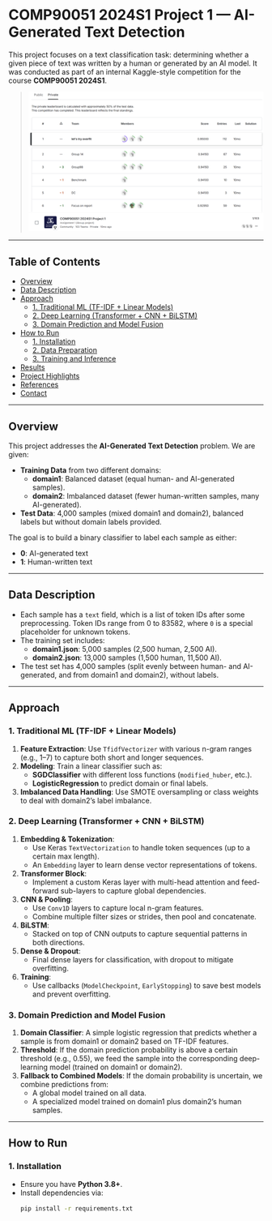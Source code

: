 # COMP90051 2024S1 Project 1 — AI-Generated Text Detection

This project focuses on a text classification task: determining whether a given piece of text was written by a human or generated by an AI model. It was conducted as part of an internal Kaggle-style competition for the course **COMP90051 2024S1**.

> ![Leaderboard Screenshot](leaderboard.png)  
> ![Final Accuracy Screenshot](ranking.png)

---

## Table of Contents
- [Overview](#overview)
- [Data Description](#data-description)
- [Approach](#approach)
  - [1. Traditional ML (TF-IDF + Linear Models)](#1-traditional-ml-tf-idf--linear-models)
  - [2. Deep Learning (Transformer + CNN + BiLSTM)](#2-deep-learning-transformer--cnn--bilstm)
  - [3. Domain Prediction and Model Fusion](#3-domain-prediction-and-model-fusion)
- [How to Run](#how-to-run)
  - [1. Installation](#1-installation)
  - [2. Data Preparation](#2-data-preparation)
  - [3. Training and Inference](#3-training-and-inference)
- [Results](#results)
- [Project Highlights](#project-highlights)
- [References](#references)
- [Contact](#contact)

---

## Overview
This project addresses the **AI-Generated Text Detection** problem. We are given:
- **Training Data** from two different domains:
  - **domain1**: Balanced dataset (equal human- and AI-generated samples).
  - **domain2**: Imbalanced dataset (fewer human-written samples, many AI-generated).
- **Test Data**: 4,000 samples (mixed domain1 and domain2), balanced labels but without domain labels provided.

The goal is to build a binary classifier to label each sample as either:
- **0**: AI-generated text  
- **1**: Human-written text

---

## Data Description
- Each sample has a `text` field, which is a list of token IDs after some preprocessing. Token IDs range from 0 to 83582, where `0` is a special placeholder for unknown tokens.
- The training set includes:
  - **domain1.json**: 5,000 samples (2,500 human, 2,500 AI).
  - **domain2.json**: 13,000 samples (1,500 human, 11,500 AI).
- The test set has 4,000 samples (split evenly between human- and AI-generated, and from domain1 and domain2), without labels.

---

## Approach

### 1. Traditional ML (TF-IDF + Linear Models)
1. **Feature Extraction**: Use `TfidfVectorizer` with various n-gram ranges (e.g., 1–7) to capture both short and longer sequences.
2. **Modeling**: Train a linear classifier such as:
   - **SGDClassifier** with different loss functions (`modified_huber`, etc.).
   - **LogisticRegression** to predict domain or final labels.
3. **Imbalanced Data Handling**: Use SMOTE oversampling or class weights to deal with domain2’s label imbalance.

### 2. Deep Learning (Transformer + CNN + BiLSTM)
1. **Embedding & Tokenization**: 
   - Use Keras `TextVectorization` to handle token sequences (up to a certain max length).
   - An `Embedding` layer to learn dense vector representations of tokens.
2. **Transformer Block**: 
   - Implement a custom Keras layer with multi-head attention and feed-forward sub-layers to capture global dependencies.
3. **CNN & Pooling**: 
   - Use `Conv1D` layers to capture local n-gram features.
   - Combine multiple filter sizes or strides, then pool and concatenate.
4. **BiLSTM**: 
   - Stacked on top of CNN outputs to capture sequential patterns in both directions.
5. **Dense & Dropout**: 
   - Final dense layers for classification, with dropout to mitigate overfitting.
6. **Training**:
   - Use callbacks (`ModelCheckpoint`, `EarlyStopping`) to save best models and prevent overfitting.

### 3. Domain Prediction and Model Fusion
1. **Domain Classifier**: A simple logistic regression that predicts whether a sample is from domain1 or domain2 based on TF-IDF features.
2. **Threshold**: If the domain prediction probability is above a certain threshold (e.g., 0.55), we feed the sample into the corresponding deep-learning model (trained on domain1 or domain2).
3. **Fallback to Combined Models**: If the domain probability is uncertain, we combine predictions from:
   - A global model trained on all data.
   - A specialized model trained on domain1 plus domain2’s human samples.

---

## How to Run

### 1. Installation
- Ensure you have **Python 3.8+**.
- Install dependencies via:
  ```bash
  pip install -r requirements.txt
